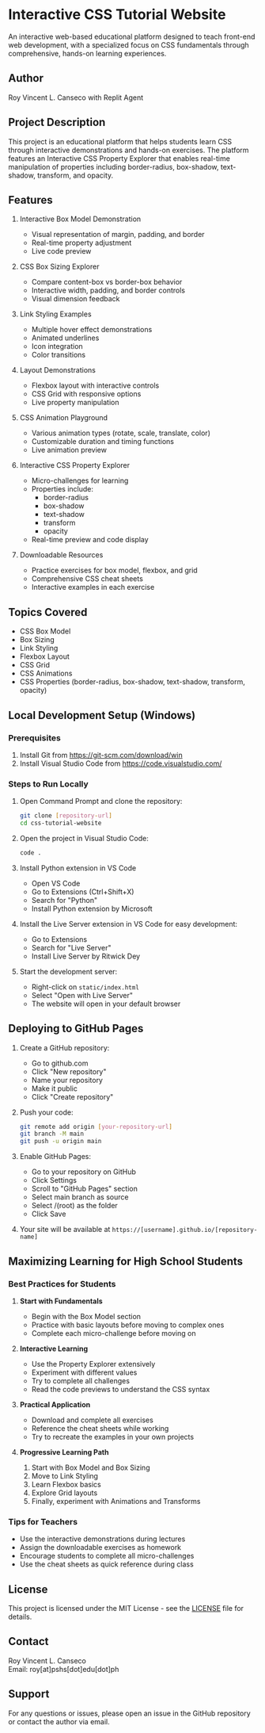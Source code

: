 # Interactive CSS Tutorial Website

An interactive web-based educational platform designed to teach front-end web development, with a specialized focus on CSS fundamentals through comprehensive, hands-on learning experiences.

## Author
Roy Vincent L. Canseco with Replit Agent

## Project Description
This project is an educational platform that helps students learn CSS through interactive demonstrations and hands-on exercises. The platform features an Interactive CSS Property Explorer that enables real-time manipulation of properties including border-radius, box-shadow, text-shadow, transform, and opacity.

## Features
1. Interactive Box Model Demonstration
   - Visual representation of margin, padding, and border
   - Real-time property adjustment
   - Live code preview

2. CSS Box Sizing Explorer
   - Compare content-box vs border-box behavior
   - Interactive width, padding, and border controls
   - Visual dimension feedback

3. Link Styling Examples
   - Multiple hover effect demonstrations
   - Animated underlines
   - Icon integration
   - Color transitions

4. Layout Demonstrations
   - Flexbox layout with interactive controls
   - CSS Grid with responsive options
   - Live property manipulation

5. CSS Animation Playground
   - Various animation types (rotate, scale, translate, color)
   - Customizable duration and timing functions
   - Live animation preview

6. Interactive CSS Property Explorer
   - Micro-challenges for learning
   - Properties include:
     - border-radius
     - box-shadow
     - text-shadow
     - transform
     - opacity
   - Real-time preview and code display

7. Downloadable Resources
   - Practice exercises for box model, flexbox, and grid
   - Comprehensive CSS cheat sheets
   - Interactive examples in each exercise

## Topics Covered
- CSS Box Model
- Box Sizing
- Link Styling
- Flexbox Layout
- CSS Grid
- CSS Animations
- CSS Properties (border-radius, box-shadow, text-shadow, transform, opacity)

## Local Development Setup (Windows)

### Prerequisites
1. Install Git from https://git-scm.com/download/win
2. Install Visual Studio Code from https://code.visualstudio.com/

### Steps to Run Locally
1. Open Command Prompt and clone the repository:
   ```bash
   git clone [repository-url]
   cd css-tutorial-website
   ```

2. Open the project in Visual Studio Code:
   ```bash
   code .
   ```

3. Install Python extension in VS Code
   - Open VS Code
   - Go to Extensions (Ctrl+Shift+X)
   - Search for "Python"
   - Install Python extension by Microsoft

4. Install the Live Server extension in VS Code for easy development:
   - Go to Extensions
   - Search for "Live Server"
   - Install Live Server by Ritwick Dey

5. Start the development server:
   - Right-click on `static/index.html`
   - Select "Open with Live Server"
   - The website will open in your default browser

## Deploying to GitHub Pages

1. Create a GitHub repository:
   - Go to github.com
   - Click "New repository"
   - Name your repository
   - Make it public
   - Click "Create repository"

2. Push your code:
   ```bash
   git remote add origin [your-repository-url]
   git branch -M main
   git push -u origin main
   ```

3. Enable GitHub Pages:
   - Go to your repository on GitHub
   - Click Settings
   - Scroll to "GitHub Pages" section
   - Select main branch as source
   - Select /(root) as the folder
   - Click Save

4. Your site will be available at `https://[username].github.io/[repository-name]`

## Maximizing Learning for High School Students

### Best Practices for Students
1. **Start with Fundamentals**
   - Begin with the Box Model section
   - Practice with basic layouts before moving to complex ones
   - Complete each micro-challenge before moving on

2. **Interactive Learning**
   - Use the Property Explorer extensively
   - Experiment with different values
   - Try to complete all challenges
   - Read the code previews to understand the CSS syntax

3. **Practical Application**
   - Download and complete all exercises
   - Reference the cheat sheets while working
   - Try to recreate the examples in your own projects

4. **Progressive Learning Path**
   1. Start with Box Model and Box Sizing
   2. Move to Link Styling
   3. Learn Flexbox basics
   4. Explore Grid layouts
   5. Finally, experiment with Animations and Transforms

### Tips for Teachers
- Use the interactive demonstrations during lectures
- Assign the downloadable exercises as homework
- Encourage students to complete all micro-challenges
- Use the cheat sheets as quick reference during class

## License
This project is licensed under the MIT License - see the [LICENSE](LICENSE) file for details.

## Contact
Roy Vincent L. Canseco  
Email: roy[at]pshs[dot]edu[dot]ph

## Support
For any questions or issues, please open an issue in the GitHub repository or contact the author via email.

